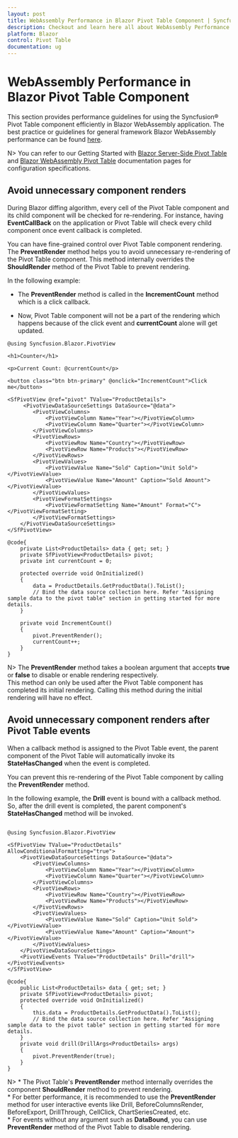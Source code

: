 ```yaml
---
layout: post
title: WebAssembly Performance in Blazor Pivot Table Component | Syncfusion
description: Checkout and learn here all about WebAssembly Performance in Syncfusion Blazor Pivot Table component and more.
platform: Blazor
control: Pivot Table
documentation: ug
---
```


# WebAssembly Performance in Blazor Pivot Table Component

This section provides performance guidelines for using the Syncfusion&reg; Pivot Table component efficiently in Blazor WebAssembly application. The best practice or guidelines for general framework Blazor WebAssembly performance can be found [here](https://docs.microsoft.com/en-us/aspnet/core/blazor/webassembly-performance-best-practices).

N> You can refer to our Getting Started with [Blazor Server-Side Pivot Table](https://blazor.syncfusion.com/documentation/pivot-table/getting-started#blazor-server-app) and [Blazor WebAssembly Pivot Table](https://blazor.syncfusion.com/documentation/pivot-table/getting-started#blazor-webassembly-app) documentation pages for configuration specifications.

## Avoid unnecessary component renders

During Blazor diffing algorithm, every cell of the Pivot Table component and its child component will be checked for re-rendering. For instance, having **EventCallBack** on the application or Pivot Table will check every child component once event callback is completed.

You can have fine-grained control over Pivot Table component rendering. The **PreventRender** method helps you to avoid unnecessary re-rendering of the Pivot Table component. This method internally overrides the **ShouldRender** method of the Pivot Table to prevent rendering.

In the following example:

* The **PreventRender** method is called in the **IncrementCount** method which is a click callback.

* Now, Pivot Table component will not be a part of the rendering which happens because of the click event and **currentCount** alone will get updated.

```cshtml
@using Syncfusion.Blazor.PivotView

<h1>Counter</h1>

<p>Current Count: @currentCount</p>

<button class="btn btn-primary" @onclick="IncrementCount">Click me</button>

<SfPivotView @ref="pivot" TValue="ProductDetails">
     <PivotViewDataSourceSettings DataSource="@data">
        <PivotViewColumns>
            <PivotViewColumn Name="Year"></PivotViewColumn>
            <PivotViewColumn Name="Quarter"></PivotViewColumn>
        </PivotViewColumns>
        <PivotViewRows>
            <PivotViewRow Name="Country"></PivotViewRow>
            <PivotViewRow Name="Products"></PivotViewRow>
        </PivotViewRows>
        <PivotViewValues>
            <PivotViewValue Name="Sold" Caption="Unit Sold"></PivotViewValue>
            <PivotViewValue Name="Amount" Caption="Sold Amount"></PivotViewValue>
        </PivotViewValues>
        <PivotViewFormatSettings>
            <PivotViewFormatSetting Name="Amount" Format="C"></PivotViewFormatSetting>
        </PivotViewFormatSettings>
    </PivotViewDataSourceSettings>
</SfPivotView>

@code{
    private List<ProductDetails> data { get; set; } 
    private SfPivotView<ProductDetails> pivot;   
    private int currentCount = 0;
    
    protected override void OnInitialized()
    {
        data = ProductDetails.GetProductData().ToList();
        // Bind the data source collection here. Refer "Assigning sample data to the pivot table" section in getting started for more details.
    }

    private void IncrementCount()
    {
        pivot.PreventRender();
        currentCount++;
    }
}
```

N> The **PreventRender** method takes a boolean argument that accepts **true** or **false** to disable or enable rendering respectively.<br /> This method can only be used after the Pivot Table component has completed its initial rendering. Calling this method during the initial rendering will have no effect.

## Avoid unnecessary component renders after Pivot Table events

When a callback method is assigned to the Pivot Table event, the parent component of the Pivot Table will automatically invoke its **StateHasChanged** when the event is completed.

You can prevent this re-rendering of the Pivot Table component by calling the **PreventRender** method.

In the following example, the **Drill** event is bound with a callback method. So, after the drill event is completed, the parent component's **StateHasChanged** method will be invoked.

```cshtml

@using Syncfusion.Blazor.PivotView

<SfPivotView TValue="ProductDetails" AllowConditionalFormatting="true">
    <PivotViewDataSourceSettings DataSource="@data">
        <PivotViewColumns>
            <PivotViewColumn Name="Year"></PivotViewColumn>
            <PivotViewColumn Name="Quarter"></PivotViewColumn>
        </PivotViewColumns>
        <PivotViewRows>
            <PivotViewRow Name="Country"></PivotViewRow>
            <PivotViewRow Name="Products"></PivotViewRow>
        </PivotViewRows>
        <PivotViewValues>
            <PivotViewValue Name="Sold" Caption="Unit Sold"></PivotViewValue>
            <PivotViewValue Name="Amount" Caption="Amount"></PivotViewValue>
        </PivotViewValues>
    </PivotViewDataSourceSettings>
    <PivotViewEvents TValue="ProductDetails" Drill="drill"></PivotViewEvents>
</SfPivotView>

@code{
    public List<ProductDetails> data { get; set; }
    private SfPivotView<ProductDetails> pivot;
    protected override void OnInitialized()
    {
        this.data = ProductDetails.GetProductData().ToList();
        // Bind the data source collection here. Refer "Assigning sample data to the pivot table" section in getting started for more details.
    }
    private void drill(DrillArgs<ProductDetails> args)
    {
        pivot.PreventRender(true);
    }
}

```

N> * The Pivot Table's **PreventRender** method internally overrides the component **ShouldRender** method to prevent rendering.
<br/> * For better performance, it is recommended to use the **PreventRender** method for user interactive events like Drill, BeforeColumnsRender, BeforeExport, DrillThrough, CellClick, ChartSeriesCreated, etc.
<br/> * For events without any argument such as **DataBound**, you can use **PreventRender** method of the Pivot Table to disable rendering.